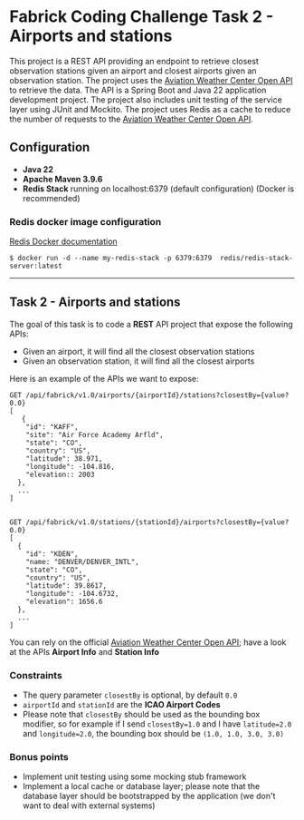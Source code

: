 # Fabrick Coding Challenge Task 2 - Airports and stations

This project is a REST API providing an endpoint to retrieve closest observation stations given an airport and closest airports given an observation station. The project uses the [Aviation Weather Center Open API](https://aviationweather.gov/data/api/) to retrieve the data. The API is a Spring Boot and Java 22 application development project. The project also includes unit testing of the service layer using JUnit and Mockito. The project uses Redis as a cache to reduce the number of requests to the [Aviation Weather Center Open API](https://aviationweather.gov/data/api/#/Data/dataStationInfo).

## Configuration

- **Java 22**
- **Apache Maven 3.9.6**
- **Redis Stack** running on localhost:6379 (default configuration) (Docker is recommended)

### Redis docker image configuration

[Redis Docker documentation](https://redis.io/learn/operate/orchestration/docker)

```shell
$ docker run -d --name my-redis-stack -p 6379:6379  redis/redis-stack-server:latest
```

---

## Task 2 - Airports and stations

The goal of this task is to code a **REST** API project that expose the following APIs:
* Given an airport, it will find all the closest observation stations
* Given an observation station, it will find all the closest airports

Here is an example of the APIs we want to expose:

```
GET /api/fabrick/v1.0/airports/{airportId}/stations?closestBy={value?0.0}
[
   {
    "id": "KAFF",
    "site": "Air Force Academy Arfld",
    "state": "CO",
    "country": "US",
    "latitude": 38.971,
    "longitude": -104.816,
    "elevation:: 2003
  },
  ...
]


GET /api/fabrick/v1.0/stations/{stationId}/airports?closestBy={value?0.0}
[
  {
    "id": "KDEN",
    "name: "DENVER/DENVER_INTL",
    "state": "CO",
    "country": "US",
    "latitude": 39.8617,
    "longitude": -104.6732,
    "elevation": 1656.6
  },
  ...
]
```

You can rely on the official [Aviation  Weather Center Open API](https://aviationweather.gov/data/api/); have a look at the APIs **Airport Info** and **Station Info**

### Constraints

* The query parameter ```closestBy``` is optional, by default ```0.0```
* ```airportId``` and ```stationId``` are the **ICAO Airport Codes**
* Please note that ```closestBy``` should be used as the bounding box modifier, so for example if I send ```closestBy=1.0``` and I have ```latitude=2.0``` and ```longitude=2.0```, the bounding box should be ```(1.0, 1.0, 3.0, 3.0)```

### Bonus points

* Implement unit testing using some mocking stub framework
* Implement a local cache or database layer; please note that the database layer should be bootstrapped by the application (we don't want to deal with external systems)

